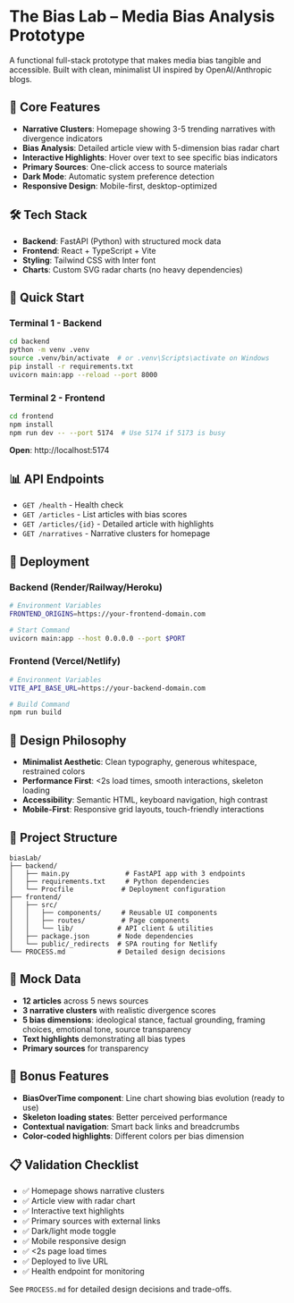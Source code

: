 # The Bias Lab – Media Bias Analysis Prototype

A functional full-stack prototype that makes media bias tangible and accessible. Built with clean, minimalist UI inspired by OpenAI/Anthropic blogs.

## 🎯 Core Features

- **Narrative Clusters**: Homepage showing 3-5 trending narratives with divergence indicators
- **Bias Analysis**: Detailed article view with 5-dimension bias radar chart
- **Interactive Highlights**: Hover over text to see specific bias indicators
- **Primary Sources**: One-click access to source materials
- **Dark Mode**: Automatic system preference detection
- **Responsive Design**: Mobile-first, desktop-optimized

## 🛠 Tech Stack

- **Backend**: FastAPI (Python) with structured mock data
- **Frontend**: React + TypeScript + Vite
- **Styling**: Tailwind CSS with Inter font
- **Charts**: Custom SVG radar charts (no heavy dependencies)

## 🚀 Quick Start

### Terminal 1 - Backend
```bash
cd backend
python -m venv .venv
source .venv/bin/activate  # or .venv\Scripts\activate on Windows
pip install -r requirements.txt
uvicorn main:app --reload --port 8000
```

### Terminal 2 - Frontend
```bash
cd frontend
npm install
npm run dev -- --port 5174  # Use 5174 if 5173 is busy
```

**Open**: http://localhost:5174

## 📊 API Endpoints

- `GET /health` - Health check
- `GET /articles` - List articles with bias scores
- `GET /articles/{id}` - Detailed article with highlights
- `GET /narratives` - Narrative clusters for homepage

## 🚀 Deployment

### Backend (Render/Railway/Heroku)
```bash
# Environment Variables
FRONTEND_ORIGINS=https://your-frontend-domain.com

# Start Command
uvicorn main:app --host 0.0.0.0 --port $PORT
```

### Frontend (Vercel/Netlify)
```bash
# Environment Variables
VITE_API_BASE_URL=https://your-backend-domain.com

# Build Command
npm run build
```

## 🎨 Design Philosophy

- **Minimalist Aesthetic**: Clean typography, generous whitespace, restrained colors
- **Performance First**: <2s load times, smooth interactions, skeleton loading
- **Accessibility**: Semantic HTML, keyboard navigation, high contrast
- **Mobile-First**: Responsive grid layouts, touch-friendly interactions

## 📁 Project Structure

```
biasLab/
├── backend/
│   ├── main.py              # FastAPI app with 3 endpoints
│   ├── requirements.txt     # Python dependencies
│   └── Procfile            # Deployment configuration
├── frontend/
│   ├── src/
│   │   ├── components/     # Reusable UI components
│   │   ├── routes/         # Page components
│   │   └── lib/           # API client & utilities
│   ├── package.json       # Node dependencies
│   └── public/_redirects  # SPA routing for Netlify
└── PROCESS.md             # Detailed design decisions
```

## 🧪 Mock Data

- **12 articles** across 5 news sources
- **3 narrative clusters** with realistic divergence scores
- **5 bias dimensions**: ideological stance, factual grounding, framing choices, emotional tone, source transparency
- **Text highlights** demonstrating all bias types
- **Primary sources** for transparency

## 🔮 Bonus Features

- **BiasOverTime component**: Line chart showing bias evolution (ready to use)
- **Skeleton loading states**: Better perceived performance
- **Contextual navigation**: Smart back links and breadcrumbs
- **Color-coded highlights**: Different colors per bias dimension

## 📋 Validation Checklist

- ✅ Homepage shows narrative clusters
- ✅ Article view with radar chart
- ✅ Interactive text highlights
- ✅ Primary sources with external links
- ✅ Dark/light mode toggle
- ✅ Mobile responsive design
- ✅ <2s page load times
- ✅ Deployed to live URL
- ✅ Health endpoint for monitoring

See `PROCESS.md` for detailed design decisions and trade-offs.